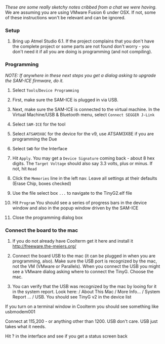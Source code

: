 _These are some really sketchy notes cribbed from a chat we were having._
We are assuming you are using VMware Fusion 6 under OSX. If not, some of these instructions won't be relevant and can be ignored.

### Setup

1. Bring up Atmel Studio 6.1. If the project complains that you don't have the complete project or some parts are not found don't worry - you don't need it if all you are doing is programming (and not compiling).

### Programming
_NOTE: If anywhere in these next steps you get a dialog asking to upgrade the SAM-ICE firmware, do it._

1. Select `Tools`/`Device Programming`

1. First, make sure the SAM-ICE is plugged in via USB. 

1. Next, make sure the SAM-ICE is connected to the virtual machine. In the Virtual Machine/USB & Bluetooth menu, select `Connect SEGGER J-Link`

1. Select `SAM-ICE` for the tool
1. Select `ATSAM3X8C` for the device for the v9, use ATSAM3X8E if you are programming the Due
1. Select `SWD` for the Interface

1. Hit `Apply`. You may get a `Device Signature` coming back - about 8 hex digits. The `Target Voltage` should also say 3.3 volts, plus or minus. If not, hit `Read`

1. Click the `Memories` line in the left nav. Leave all settings at their defaults (Erase Chip, boxes checked)

1. Use the file select box `...` to navigate to the TinyG2.elf file

1. Hit `Program` You should see a series of progress bars in the device window and also in the popup window driven by the SAM-ICE

1. Close the programming dialog box

### Connect the board to the mac

1. If you do not already have Coolterm get it here and install it http://freeware.the-meiers.org/

1. Connect the board USB to the mac (it can be plugged in when you are programming, also). Make sure the USB port is recognized by the mac, not the VM (VMware or Parallels). When you connect the USB you might see a VMware dialog asking where to connect the TinyG. Choose the mac.

1. You can verify that the USB was recognized by the mac by looing for it in the system report. Look here: <Appl> / About This Mac / More Info... / System Report ... / USB. You should see TinyG v2 in the device list

If you turn on a terminal window in Coolterm you should see something like usbmodem001

Connect at 115,200 - or anything other than 1200. USB don't care. USB just takes what it needs.

Hit ? in the interface and see if you get a status screen back
